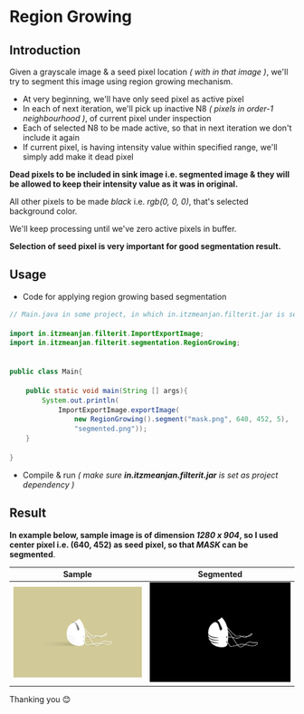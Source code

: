 # Region Growing

## Introduction

Given a grayscale image & a seed pixel location _( with in that image )_,
we'll try to segment this image using region growing mechanism.

- At very beginning, we'll have only seed pixel as active pixel
- In each of next iteration, we'll pick up inactive N8 _( pixels in order-1 neighbourhood )_, of current pixel under inspection
- Each of selected N8 to be made active, so that in next iteration we don't include it again
- If current pixel, is having intensity value within specified range, we'll simply add make it dead pixel

**Dead pixels to be included in sink image i.e. segmented image & they will be allowed to keep their intensity value as it was in original.**

All other pixels to be made *black* i.e. *rgb(0, 0, 0)*, that's selected background color.

We'll keep processing until we've zero active pixels in buffer.

**Selection of seed pixel is very important for good segmentation result.**

## Usage

- Code for applying region growing based segmentation

```java
// Main.java in some project, in which in.itzmeanjan.filterit.jar is set as dependency

import in.itzmeanjan.filterit.ImportExportImage;
import in.itzmeanjan.filterit.segmentation.RegionGrowing;


public class Main{

	public static void main(String [] args){
		System.out.println(
            ImportExportImage.exportImage(
                new RegionGrowing().segment("mask.png", 640, 452, 5), 
                "segmented.png"));
	}

}
```

- Compile & run _( make sure **in.itzmeanjan.filterit.jar** is set as project dependency )_

## Result

**In example below, sample image is of dimension _1280 x 904_, so I used center pixel i.e. (640, 452) as seed pixel, so that _MASK_ can be segmented**.

Sample | Segmented
--- | ---
![mask](../examples/mask.png) | ![segmentedUsingRegionGrowing](../examples/segmentedUsingRegionGrowing.png)


Thanking you :blush:
